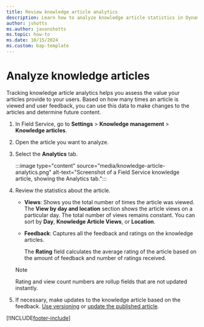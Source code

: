 ```yaml
---
title: Review knowledge article analytics
description: Learn how to analyze knowledge article statistics in Dynamics 365 Field Service. 
author: jshotts
ms.author: jasonshotts
ms.topic: how-to
ms.date: 10/15/2024
ms.custom: bap-template
---
```


# Analyze knowledge articles

Tracking knowledge article analytics helps you assess the value your articles provide to your users. Based on how many times an article is viewed and user feedback, you can use this data to make changes to the articles and determine future content.

1. In Field Service, go to **Settings** > **Knowledge management** > **Knowledge articles**.  

1. Open the article you want to analyze.

1. Select the **Analytics** tab.

   :::image type="content" source="media/knowledge-article-analytics.png" alt-text="Screenshot of a Field Service knowledge article, showing the Analytics tab.":::

1. Review the statistics about the article.

   - **Views**: Shows you the total number of times the article was viewed. The **View by day and location** section shows the article views on a particular day. The total number of views remains constant. You can sort by **Day**, **Knowledge Article Views**, or **Location**.

   - **Feedback**: Captures all the feedback and ratings on the knowledge articles.  

     The **Rating** field calculates the average rating of the article based on the amount of feedback and number of ratings received.

    > [!NOTE]
    > Rating and view count numbers are rollup fields that are not updated instantly.

1. If necessary, make updates to the knowledge article based on the feedback. [Use versioning](field-service-km-versions.md) or [update the published article](field-service-knowledge-management.md#update-a-published-knowledge-article).

[!INCLUDE[footer-include](../includes/footer-banner.md)]
